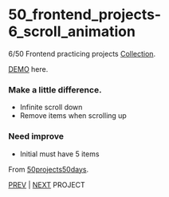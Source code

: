 # 50_frontend_projects-6_scroll_animation

6/50 Frontend practicing projects [Collection](https://github.com/yswnqc/50_frontend_projects-collection).

[DEMO](https://yswnqc.github.io/50_frontend_projects-6_scroll_animation/) here.

### Make a little difference.

- Infinite scroll down
- Remove items when scrolling up

### Need improve

- Initial must have 5 items

From [50projects50days](https://50projects50days.com).

[PREV](https://github.com/yswnqc/50_frontend_projects-5_hidden_search) | [NEXT](https://github.com/yswnqc/50_frontend_projects-7_split_landing_page) PROJECT
